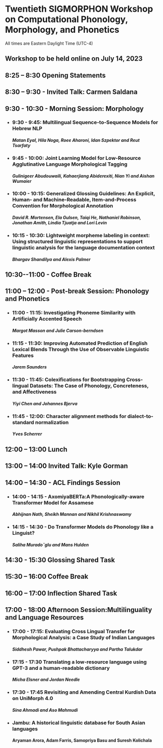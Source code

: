# Twentieth SIGMORPHON Workshop on Computational Phonology, Morphology, and Phonetics
All times are Eastern Daylight Time (UTC-4)

## Workshop to be held online on July 14, 2023

## 8:25 – 8:30 Opening Statements


## 8:30 – 9:30 - Invited Talk: Carmen Saldana

## 9:30 - 10:30 - Morning Session: Morphology

+ ### 9:30 - 9:45: Multilingual Sequence-to-Sequence Models for Hebrew NLP
  #### *Matan Eyal, Hila Noga, Roee Aharoni, Idan Szpektor and Reut Tsarfaty*
+ ### 9:45 - 10:00: Joint Learning Model for Low-Resource Agglutinative Language Morphological Tagging
  #### *Gulinigeer Abudouwaili, Kahaerjiang Abiderexiti, Nian Yi and Aishan Wumaier*
+ ### 10:00 - 10:15: Generalized Glossing Guidelines: An Explicit, Human- and Machine-Readable, Item-and-Process Convention for Morphological Annotation
  #### *David R. Mortensen, Ela Gulsen, Taiqi He, Nathaniel Robinson, Jonathan Amith, Lindia Tjuatja and Lori Levin*
+ ### 10:15 - 10:30: Lightweight morpheme labeling in context: Using structured linguistic representations to support linguistic analysis for the language documentation context
  #### *Bhargav Shandilya and Alexis Palmer*

## 10:30--11:00 - Coffee Break

## 11:00 – 12:00 - Post-break Session: Phonology and Phonetics

+ ### 11:00 - 11:15: Investigating Phoneme Similarity with Artificially Accented Speech
  #### *Margot Masson and Julie Carson-berndsen*
+ ### 11:15 - 11:30: Improving Automated Prediction of English Lexical Blends Through the Use of Observable Linguistic Features
  #### *Jarem Saunders*
+ ### 11:30 - 11:45: Colexifications for Bootstrapping Cross-lingual Datasets: The Case of Phonology, Concreteness, and Affectiveness
  #### *Yiyi Chen and Johannes Bjerva*
+ ### 11:45 - 12:00: Character alignment methods for dialect-to-standard normalization
  #### *Yves Scherrer*

## 12:00 – 13:00 Lunch

## 13:00 – 14:00 Invited Talk: Kyle Gorman

## 14:00 – 14:30 - ACL Findings Session

+ ### 14:00 - 14:15 - AxomiyaBERTa:A Phonologically-aware Transformer Model for Assamese
  #### *Abhijnan Nath, Sheikh Mannan and Nikhil Krishnaswamy*
+ ### 14:15 - 14:30 - Do Transformer Models do Phonology like a Linguist?
  #### *Saliha Muradoˇglu and Mans Hulden*

## 14:30 - 15:30 Glossing Shared Task

## 15:30 – 16:00 Coffee Break

## 16:00 – 17:00 Inflection Shared Task

## 17:00 - 18:00 Afternoon Session:Multilinguality and Language Resources

+ ### 17:00 - 17:15: Evaluating Cross Lingual Transfer for Morphological Analysis: a Case Study of Indian Languages
  ####  *Siddhesh Pawar, Pushpak Bhattacharyya and Partha Talukdar*
+ ### 17:15 - 17:30 Translating a low-resource language using GPT-3 and a human-readable dictionary
  #### *Micha Elsner and Jordan Needle*
+ ### 17:30 - 17:45 Revisiting and Amending Central Kurdish Data on UniMorph 4.0
  #### *Sina Ahmadi and Aso Mahmudi*
+ ### Jambu: A historical linguistic database for South Asian languages
  #### Aryaman Arora, Adam Farris, Samopriya Basu and Suresh Kolichala
